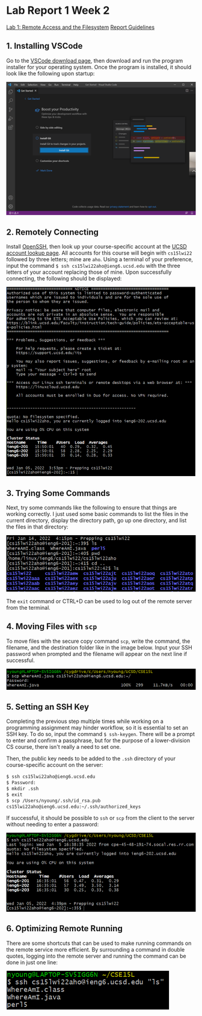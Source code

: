 # Lab Report 1 Week 2

[Lab 1: Remote Access and the Filesystem](https://ucsd-cse15l-w22.github.io/week/week1/)
[Report Guidelines](https://ucsd-cse15l-w22.github.io/week/week2/#week-2-lab-report)

## 1. Installing VSCode
Go to the [VSCode download page](https://code.visualstudio.com/download), then download and run the program installer for your operating system. Once the program is installed, it should look like the following upon startup:

![vscode](Images/vscode.png)

## 2. Remotely Connecting
Install [OpenSSH](https://docs.microsoft.com/en-us/windows-server/administration/openssh/openssh_install_firstuse), then look up your course-specific account at the [UCSD account lookup page](https://sdacs.ucsd.edu/~icc/index.php). All accounts for this course will begin with `cs15lwi22` followed by three letters; mine are `aho`. Using a terminal of your preference, input the command `$ ssh cs15lwi22aho@ieng6.ucsd.edu` with the three letters of your account replacing those of mine. Upon successfully connecting, the following should be displayed:

![remote-connect](Images/remote-connect.png)

## 3. Trying Some Commands
Next, try some commands like the following to ensure that things are working correctly. I just used some basic commands to list the files in the current directory, display the directory path, go up one directory, and list the files in that directory:

![example-commands](Images/example-commands.PNG)

The `exit` command or CTRL+D can be used to log out of the remote server from the terminal.

## 4. Moving Files with `scp`
To move files with the secure copy command `scp`, write the command, the filename, and the destination folder like in the image below. Input your SSH password when prompted and the filename will appear on the next line if successful.

![secure-copy](Images/secure-copy.png)

## 5. Setting an SSH Key
Completing the previous step multiple times while working on a programming assignment may hinder workflow, so it is essential to set an SSH key. To do so, input the command `$ ssh-keygen`. There will be a prompt to enter and confirm a passphrase, but for the purpose of a lower-division CS course, there isn't really a need to set one.

Then, the public key needs to be added to the `.ssh` directory of your course-specific account on the server:
```
$ ssh cs15lwi22aho@ieng6.ucsd.edu
$ Password:
$ mkdir .ssh
$ exit
$ scp /Users/nyoung/.ssh/id_rsa.pub cs15lwi22aho@ieng6.ucsd.edu:~/.ssh/authorized_keys
```

If successful, it should be possible to `ssh` or `scp` from the client to the server without needing to enter a password:

![ssh-proof](Images/ssh-proof.png)

## 6. Optimizing Remote Running
There are some shortcuts that can be used to make running commands on the remote service more efficient. By surrounding a command in double quotes, logging into the remote server and running the command can be done in just one line:

![optimizing-remote](Images/optimizing-remote.PNG)
